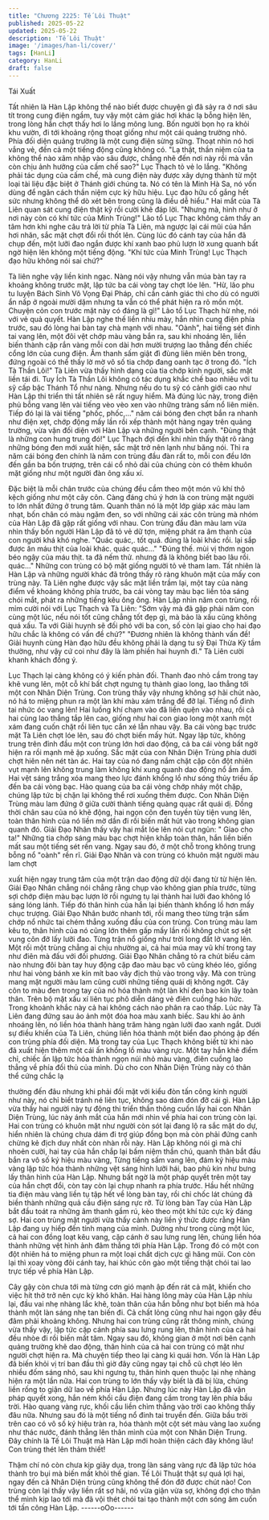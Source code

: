 ```yaml
---
title: "Chương 2225: Tế Lôi Thuật"
published: 2025-05-22
updated: 2025-05-22
description: 'Tế Lôi Thuật'
image: '/images/han-li/cover/'
tags: [HanLi]
category: HanLi
draft: false
---
```


Tái Xuất

Tất nhiên là Hàn Lập không thể nào biết được chuyện gì đã sảy
ra ở nơi sâu tít trong cung điện ngầm, tuy vậy một cảm giác hơi
khác lạ bỗng hiện lên, trong lòng hắn chợt thấy hơi lo lắng mông
lung.
Bốn người bọn họ ra khỏi khu vườn, đi tới khoảng rộng thoạt
giống như một cái quảng trường nhỏ.
Phía đối diện quảng trường là một cung điện sừng sững. Thoạt
nhìn nó hơi vắng vẻ, đến cả một tiếng động cũng không có.
"Lạ thật, thần niệm của ta không thể nào xâm nhập vào sâu được,
chẳng nhẽ đến nơi này rồi mà vẫn còn chịu ảnh hưởng của cấm
chế sao?" Lục Thạch tỏ vẻ lo lắng.
"Không phải tác dụng của cấm chế, mà cung điện này được xây
dựng thành từ một loại tài liệu đặc biệt ở Thánh giới chúng ta. Nó
có tên là Minh Hà Sa, nó vốn dùng để ngăn cách thần niệm cực
kỳ hữu hiệu. Lục đạo hữu cố gắng hết sức nhưng không thể dò
xét bên trong cũng là điều dễ hiểu." Hai mắt của Tà Liên quan sát
cung điện thật kỹ rồi cười khẽ đáp lời.
"Nhưng mà, hình như ở nơi này còn có khí tức của Minh Trùng!"
Lão tổ Lục Thạc không cảm thấy an tâm hơn khi nghe câu trả lời
từ phía Tà Liên, mà ngược lại cái mũi của hắn hơi nhăn, sắc mặt
chợt đổi rồi thốt lên. Cùng lúc đó cánh tay của hắn đã chụp đến,
một lưỡi đao ngắn được khí xanh bao phủ lượn lờ xung quanh
bất ngờ hiện lên không một tiếng động.
"Khí tức của Minh Trùng! Lục Thạch đạo hữu không nói sai chứ?"

Tà liên nghe vậy liền kinh ngạc. Nàng nói vậy nhưng vẫn múa bàn
tay ra khoảng không trước mặt, lập tức ba cái vòng tay chợt lóe
lên.
"Hừ, lão phu tu luyện Bách Sinh Vô Vọng Đại Pháp, chỉ cần cảnh
giác thì cho dù có người ẩn nấp ở ngoài mười dặm nhưng ta vẫn
có thể phát hiện ra rõ mồn một. Chuyện cỏn con trước mặt này có
đáng là gì!" Lão tổ Lục Thạch hừ nhẹ, nói với vẻ quả quyết.
Hàn Lập nghe thế liền nhíu mày, hắn nhìn cung điện phía trước,
sau đó lòng hai bàn tay chà mạnh với nhau.
"Oành", hai tiếng sét đinh tai vang lên, một đôi vệt chớp màu vàng
bắn ra, sau khi nhoáng lên, liền biến thành cặp rắn vàng mỗi con
dài hơn mười trượng lao thẳng đến chiếc cổng lớn của cung điện.
Âm thanh sấm giật đì đùng liên miên bên trong, đứng ngoài có thể
thấy lờ mờ vô số tia chớp đang oanh tạc ở trong đó.
"Ích Tà Thần Lôi!" Tà Liên vừa thấy hình dạng của tia chớp kinh
người, sắc mặt liền tái đi.
Tuy Ích Tà Thần Lôi không có tác dụng khắc chế bao nhiêu với tu
sỹ cấp bậc Thánh Tổ như nàng. Nhưng nếu do tu sỹ có cảnh giới
cao như Hàn Lập thi triển thì tất nhiên sẽ rất nguy hiểm.
Mà đúng lúc này, trong điện phủ bỗng vang lên vài tiếng vèo vèo
xen vào những tràng sấm nổ liên miên. Tiếp đó lại là vài tiếng
"phốc, phốc,..." năm cái bóng đen chợt bắn ra nhanh như điện
xẹt, chớp động mấy lần rồi xếp thành một hàng ngay trên quảng
trường, vừa vặn đối diện với Hàn Lập và những người bên cạnh.
"Đùng thật là những con hung trung đó!" Lục Thạch đợi đến khi
nhìn thấy thật rõ ràng những bóng đen mới xuất hiện, sắc mặt trở
nên lạnh như băng nói.
Thì ra năm cái bóng đen chính là năm con trùng đầu đàn rất to,
mỗi con đều lớn đến gần ba bốn trượng, trên cái cổ nhỏ dài của
chúng còn có thêm khuôn mặt giống như một người đàn ông xấu
xí.

Đặc biệt là mỗi chân trước của chúng đều cầm theo một món vũ
khí thô kệch giống như một cây côn.
Càng đáng chú ý hơn là con trùng mặt người to lớn nhất đứng ở
trung tâm. Quanh thân nó là một lớp giáp xác màu lam nhạt, bốn
chân có màu ngăm đen, so với những cái xác côn trùng mà nhóm
của Hàn Lập đã gặp rất giống với nhau.
Con trùng đầu đàn màu lam vừa nhìn thấy bốn người Hàn Lập đã
tỏ vẻ dữ tợn, miệng phát ra âm thanh của con người khá khó
nghe.
"Quác quác,. tốt quá. đúng là loài khác rồi. lại sắp được ăn máu
thịt của loài khác. quác quác..."
"Đúng thế. mùi vị thơm ngon béo ngậy của máu thịt. ta đã nếm
thử. nhưng đã là không biết bao lâu rồi. quác..."
Những con trùng có bộ mặt giống người tỏ vẻ tham lam.
Tất nhiên là Hàn Lập và những người khác đã trông thấy rõ ràng
khuôn mặt của mấy con trùng này.
Tà Liên nghe được vậy sắc mặt liền trầm lại, một tay của nàng
điểm về khoảng không phía trước, ba cái vòng tay màu bạc liền
tỏa sáng chói mắt, phát ra những tiếng kêu ông ông.
Hàn Lập nhìn năm con trùng, rồi mỉm cười nói với Lục Thạch và
Tà Liên:
"Sớm vậy mà đã gặp phải năm con cùng một lúc, nếu nói tốt cũng
chẳng tốt đẹp gì, mà bảo là xấu cũng không quá xấu. Ta với Giải
huynh sẽ đối phó với ba con, số còn lại giao cho hai đạo hữu chắc
là không có vấn đề chứ?"
"Đương nhiên là không thành vấn đề! Giải huynh cùng Hàn đạo
hữu đều không phải là dạng tu sỹ Đại Thừa Kỳ tầm thường, như
vậy cứ coi như đây là làm phiền hai huynh đi." Tà Liên cười khanh
khách đồng ý.

Lục Thạch lại càng không có ý kiến phản đối. Thanh đao nhỏ cầm
trong tay khẽ vung lên, một cỗ khí bất chợt ngưng tụ thành giao
long, lao thẳng tới một con Nhân Diện Trùng.
Con trùng thấy vậy nhưng không sợ hãi chút nào, nó há to miệng
phun ra một làn khí màu xám trắng để đỡ lại.
Tiếng nổ đinh tai nhức óc vang lên!
Hai luồng khí chạm vào đã liền quện vào nhau, rồi cả hai cùng lao
thẳng tắp lên cao, giống như hai con giao long một xanh một xám
đang cuốn chặt rồi liên tục cắn xé lẫn nhau vậy.
Ba cái vòng bạc trước mặt Tà Liên chợt lóe lên, sau đó chợt biến
mấy hút.
Ngay lập tức, không trung trên đỉnh đầu một con trùng lớn hơi
dao động, cả ba cái vòng bất ngờ hiện ra rồi mạnh mẽ ập xuống.
Sắc mặt của con Nhân Diện Trùng phía dưới chợt hiên nên nét
tàn ác. Hai tay của nó đang nắm chặt cặp côn đột nhiên vụt mạnh
lên không trung làm không khí xung quanh dao động nổ ầm ầm.
Hai vệt sáng trắng xóa mang theo lực đánh khổng lồ như sóng
thủy triều ấp đến ba cái vòng bạc.
Hào quang của ba cái vòng chớp nháy một chặp, chúng lập tức bị
chặn lại không thể rơi xuống thêm được.
Con Nhân Diện Trùng màu lam đứng ở giữa cười thành tiếng
quàng quạc rất quái dị. Đồng thời chân sau của nó khẽ động, hai
ngọn côn đen tuyền tùy tiện vung lên, toàn thân hình của nó liền
mờ dần đi rồi biến mất hút vào trong không gian quanh đó.
Giải Đạo Nhân thấy vậy hai mắt lóe lên nói cụt ngủn: " Giao cho
ta!" Những tia chớp sáng màu bạc chợt hiện khắp toàn thân, hắn
liền biến mất sau một tiếng sét rền vang.
Ngay sau đó, ở một chỗ trong không trung bỗng nổ "oành" rền rĩ.
Giải Đạo Nhân và con trùng có khuôn mặt người màu lam chợt

xuất hiện ngay trung tâm của một trận dao động dữ dội đang từ từ
hiện lên.
Giải Đạo Nhân chẳng nói chẳng rằng chụp vào không gian phía
trước, từng sợi chớp điện màu bạc lượn lờ rồi ngưng tụ lại thành
hai lưỡi đao không lồ sáng lóng lánh. Tiếp đó thân hình của hắn
lại biến thành khổng lồ hơn mấy chục trượng. Giải Đạo Nhân
bước nhanh tới, rồi mang theo từng trận sấm chớp nổ nhức tai
chém thẳng xuống đầu của con trùng.
Con trùng màu lam kêu to, thân hình của nó cũng lớn thêm gấp
mấy lần rồi không chút sợ sệt vung côn đỡ lấy lưỡi đao.
Từng trận nổ giống như trời long đất lở vang lên. Một rối một
trùng chẳng ai chịu nhường ai, cả hai múa may vũ khí trong tay
như điên mà đấu với đối phương.
Giải Đạo Nhân chẳng tỏ ra chút biểu cảm nào nhưng đôi bàn tay
huy động cặp đao màu bạc vô cùng khéo léo, giống như hai vòng
bánh xe kín mít bao vây địch thủ vào trong vậy.
Mà con trùng mang mặt người màu lam cũng cười những tiếng
quái dị không ngớt. Cây côn to màu đen trong tay của nó hóa
thành một làn khí đen bao kín lây toàn thân. Trên bộ mặt xấu xí
liên tục phô diễn dáng vẻ điên cuồng háo hức.
Trong khoảnh khắc này cả hai không cách nào phân ra cao thấp.
Lúc này Tà Liên đang đứng sau ảo ảnh một đóa hoa màu xanh
biếc. Sau khi ảo ảnh nhoáng lên, nó liền hóa thành hàng trăm
hàng ngàn lưỡi đao xanh ngắt. Dưới sự điều khiển của Tà Liên,
chúng liền hóa thành một biển đao phóng ập đến con trùng phía
đối diện.
Mà trong tay của Lục Thạch không biết từ khi nào đã xuất hiện
thêm một cái ấn khổng lồ màu vàng rực. Một tay hắn khẽ điểm
chỉ, chiếc ấn lập tức hóa thành ngọn núi nhỏ màu vàng, điên
cuồng lao thẳng về phía đối thủ của mình.
Dù cho con Nhân Diện Trùng này có thân thể cứng chắc lạ

thường đến đâu nhưng khi phải đối mặt với kiểu đòn tấn công
kinh người như này, nó chỉ biết tránh né liên tục, không sao dám
đón đỡ cái gì.
Hàn Lập vừa thấy hai người này tự động thi triển thần thông cuốn
lấy hai con Nhân Diện Trùng, lúc này ánh mắt của hắn mới nhìn
về phía hai con trùng còn lại.
Hai con trùng có khuôn mặt như người còn sót lại đang lộ ra sắc
mặt do dự, hiển nhiên là chúng chưa dám đi trợ giúp đồng bọn
mà còn phải đứng canh chừng kẻ địch duy nhất còn nhàn rỗi này.
Hàn Lập không nói gì mà chỉ nhoẻn cười, hai tay của hắn chắp lại
bấm niệm thần chú, quanh thân bắt đầu bắn ra vô số ký hiệu màu
vàng,
Từng tiếng sấm vang lên, đám ký hiệu màu vàng lập tức hóa
thành những vệt sáng hình lưỡi hái, bao phủ kín như bưng lấy
thân hình của Hàn Lập.
Nhưng bất ngờ là một pháp quyết trên một tay của hắn chợt đổi,
còn tay còn lại chụp nhanh ra phía trước.
Hầu hết những tia điện màu vàng liền tụ tập hết về lòng bàn tay,
rồi chỉ chốc lát chúng đã biền thành những quả cầu điện sáng rực
rỡ. Từ lòng bàn Tay của Hàn Lập bắt đầu toát ra những âm thanh
gầm rú, kèo theo một khí tức cực kỳ đáng sợ.
Hai con trùng mặt người vừa thấy cảnh này liền ý thức được rằng
Hàn Lập đang uy hiếp đến tính mạng của mình. Dường như trong
cùng một lúc, cả hai con đồng loạt kêu vang, cặp cánh ở sau lưng
rung lên, chúng liền hóa thành những vệt hình ảnh đâm thẳng tới
phía Hàn Lập.
Trong đó có một con đột nhiên há to miệng phun ra một loại chất
dịch cực gì hăng mũi.
Con còn lại thì xoay vòng đôi cánh tay, hai khúc côn gào một tiếng
thật chói tai lao trực tiếp về phía Hàn Lập.

Cây gậy còn chưa tới mà từng cơn gió mạnh ập đến rát cả mặt,
khiến cho việc hít thở trở nên cực kỳ khó khăn.
Hai hàng lông mày của Hàn Lập nhíu lại, đầu vai nhẹ nhàng lắc
khẽ, toàn thân của hắn bỗng như bọt biển mà hóa thành một làn
sáng nhẹ tan biến đi.
Cả chất lỏng cũng như hai ngọn gậy đều đâm phải khoảng không.
Nhưng hai con trùng cũng rất thông minh, chúng vừa thấy vậy, lập
tức cặp cánh phía sau lưng rung lên, thân hình của cả hai đều
nhòe đi rồi biến mất tăm.
Ngay sau đó, không gian ở một nơi bên cạnh quảng trường khẽ
dao động, thân hình của cả hai con trùng có mặt như người chợt
hiện ra.
Mà chuyện tiếp theo lại càng kì quái hơn.
Vốn là Hàn Lập đã biến khỏi vị trí ban đầu thì giờ đây cũng ngay
tại chỗ cũ chợt léo lên nhiều đốm sáng nhỏ, sau khi ngưng tụ,
thân hình quen thuộc lại nhẹ nhàng hiện ra một lần nữa.
Hai con trùng to lớn thấy vậy biết là đã bị lừa, chúng liền rống to
giận dữ lao về phía Hàn Lập.
Nhưng lúc này Hàn Lập đã vận pháp quyết xong, hắn ném khối
cầu điện đang cầm trong tay lên phía bầu trời.
Hào quang vàng rực, khối cầu liền chìm thẳng vào trời cao không
thấy đâu nữa. Nhưng sau đó là một tiếng nổ đinh tai truyền đến.
Giữa bầu trời trên cao có vô số ký hiệu tràn ra, hóa thành một cột
sét màu vàng lao xuống như thác nước, đánh thẳng lên thân
mình của một con Nhân Diện Trung.
Đây chính là Tế Lôi Thuật mà Hàn Lập mới hoàn thiện cách đây
không lâu!
Con trùng thét lên thảm thiết!

Thậm chí nó còn chưa kịp giãy dụa, trong làn sáng vàng rực đã
lập tức hóa thành tro bụi mà biến mất khỏi thế gian.
Tế Lôi Thuật thật sự quá lợi hại, ngay đến cả Nhân Diện trùng
cũng không thể đón đỡ được chút nào!
Con trùng còn lại thấy vậy liền rất sợ hãi, nó vừa giận vừa sợ,
không đợi cho thân thể mình kịp lao tới mà đã vội thét chói tai tạo
thành một cơn sóng âm cuốn tới tấn công Hàn Lập.
------oOo------
